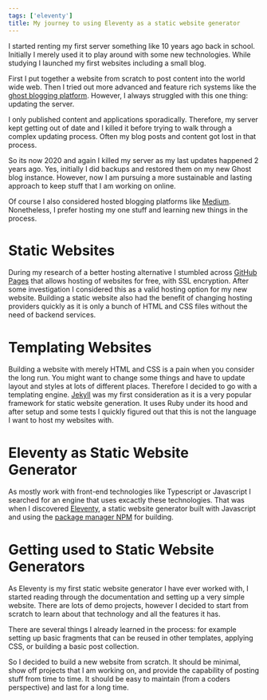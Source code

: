 ```yaml
---
tags: ['eleventy']
title: My journey to using Eleventy as a static website generator
---
```


I started renting my first server something like 10 years ago back in school. Initially I merely used it to play around with some new technologies. While studying I launched my first websites including a small blog.

First I put together a website from scratch to post content into the world wide web. Then I tried out more advanced and feature rich systems like the [ghost blogging platform](https://ghost.org/). However, I always struggled with this one thing: updating the server.

I only published content and applications sporadically. Therefore, my server kept getting out of date and I killed it before trying to walk through a complex updating process. Often my blog posts and content got lost in that process.

So its now 2020 and again I killed my server as my last updates happened 2 years ago. Yes, initially I did backups and restored them on my new Ghost blog instance. However, now I am pursuing a more sustainable and lasting approach to keep stuff that I am working on online.

Of course I also considered hosted blogging platforms like [Medium](https://medium.com/). Nonetheless, I prefer hosting my one stuff and learning new things in the process.

# Static Websites
During my research of a better hosting alternative I stumbled across [GitHub Pages](https://pages.github.com/) that allows hosting of websites for free, with SSL encryption. After some investigation I considered this as a valid hosting option for my new website. Building a static website also had the benefit of changing hosting providers quickly as it is only a bunch of HTML and CSS files without the need of backend services.

# Templating Websites
Building a website with merely HTML and CSS is a pain when you consider the long run. You might want to change some things and have to update layout and styles at lots of different places. Therefore I decided to go with a templating engine. [Jekyll](https://jekyllrb.com/) was my first consideration as it is a very popular framework for static website generation. It uses Ruby under its hood and after setup and some tests I quickly figured out that this is not the language I want to host my websites with.

# Eleventy as Static Website Generator
As mostly work with front-end technologies like Typescript or Javascript I searched for an engine that uses excactly these technologies. That was when I discovered [Eleventy](https://www.11ty.dev/), a static website generator built with Javascript and using the [package manager NPM](https://www.npmjs.com/) for building.

# Getting used to Static Website Generators
As Eleventy is my first static website generator I have ever worked with, I started reading through the documentation and setting up a very simple website. There are lots of demo projects, however I decided to start from scratch to learn about that technology and all the features it has.

There are several things I already learned in the process: for example setting up basic fragments that can be reused in other templates, applying CSS, or building a basic post collection.

So I decided to build a new website from scratch. It should be minimal, show off projects that I am working on, and provide the capability of posting stuff from time to time. It should be easy to maintain (from a coders perspective) and last for a long time.

